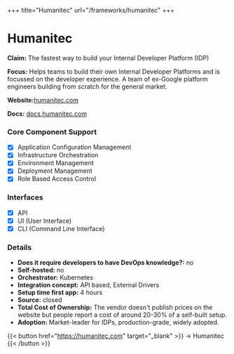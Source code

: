+++
title="Humanitec"
url="/frameworks/humanitec"
+++

# Humanitec

**Claim:** The fastest way to build your Internal Developer Platform (IDP)

**Focus:** Helps teams to build their own Internal Developer Platforms and is focussed on the developer experience. A team of ex-Google platform engineers building from scratch for the general market.

**Website:**[humanitec.com](https://humanitec.com/)

**Docs:** [docs.humanitec.com](https://docs.humanitec.com/)

### Core Component Support

- [x] Application Configuration Management
- [x] Infrastructure Orchestration
- [x] Environment Management
- [x] Deployment Management
- [x] Role Based Access Control

### Interfaces

- [x] API
- [x] UI (User Interface)
- [x] CLI (Command Line Interface)

### Details

- **Does it require developers to have DevOps knowledge?:** no
- **Self-hosted:** no
- **Orchestrator:** Kubernetes
- **Integration concept:** API based, External Drivers
- **Setup time first app:** 4 hours
- **Source:** closed
- **Total Cost of Ownership:** The vendor doesn't publish prices on the website but people report a cost of around 20-30% of a self-built setup.
- **Adoption:** Market-leader for IDPs, production-grade, widely adopted.

{{< button href="https://humanitec.com" target="_blank" >}}
-> Humanitec
{{< /button >}}  
